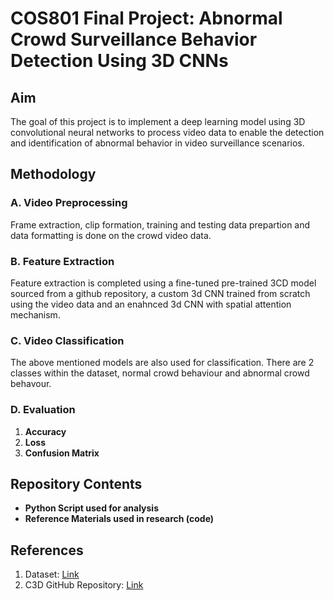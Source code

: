 # COS801 Final Project: Abnormal Crowd Surveillance Behavior Detection Using 3D CNNs

## Aim
The goal of this project is to implement a deep learning model using 3D convolutional neural networks to process video data to enable the detection and identification of abnormal behavior in video surveillance scenarios.

## Methodology

### A. Video Preprocessing
Frame extraction, clip formation, training and testing data prepartion and data formatting is done on the crowd video data.

### B. Feature Extraction
Feature extraction is completed using a fine-tuned pre-trained 3CD model sourced from a github repository, a custom 3d CNN trained from scratch using the video data and an enahnced 3d CNN with spatial attention mechanism.

### C. Video Classification
The above mentioned models are also used for classification. There are 2 classes within the dataset, normal crowd behaviour and abnormal crowd behavour.

### D. Evaluation
1. **Accuracy**
2. **Loss**
3. **Confusion Matrix**

## Repository Contents
- **Python Script used for analysis**
- **Reference Materials used in research (code)**

## References
1. Dataset: [Link](https://www.crcv.ucf.edu/projects/Abnormal_Crowd/)
2. C3D GitHub Repository: [Link](https://github.com/DavideA/c3d-pytorch)
